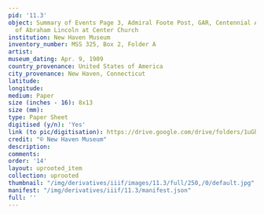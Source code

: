 ```yaml
---
pid: '11.3'
object: Summary of Events Page 3, Admiral Foote Post, GAR, Centennial Anniversary
  of Abraham Lincoln at Center Church
institution: New Haven Museum
inventory_number: MSS 325, Box 2, Folder A
artist:
museum_dating: Apr. 9, 1909
country_provenance: United States of America
city_provenance: New Haven, Connecticut
latitude:
longitude:
medium: Paper
size (inches - 16): 8x13
size (mm):
type: Paper Sheet
digitised (y/n): 'Yes'
link (to pic/digitisation): https://drive.google.com/drive/folders/1uGhdY3McV104ckyrTUO_WCwga9-PDAnq?usp=sharing
credit: "© New Haven Museum"
description:
comments:
order: '14'
layout: uprooted_item
collection: uprooted
thumbnail: "/img/derivatives/iiif/images/11.3/full/250,/0/default.jpg"
manifest: "/img/derivatives/iiif/11.3/manifest.json"
full: ''
---
```

